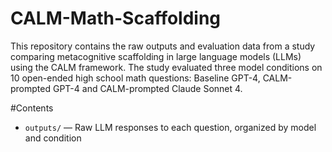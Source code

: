 # CALM-Math-Scaffolding
This repository contains the raw outputs and evaluation data from a study comparing metacognitive scaffolding in large language models (LLMs) using the CALM framework. The study evaluated three model conditions on 10 open-ended high school math questions: Baseline GPT-4, CALM-prompted GPT-4 and CALM-prompted Claude Sonnet 4.

#Contents
- `outputs/` — Raw LLM responses to each question, organized by model and condition
